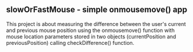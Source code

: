 ## slowOrFastMouse - simple onmousemove() app
This project is about measuring the difference between the user's current and previous mouse position using the onmousemove() function with mouse location parameters stored in two objects (currentPosition and previousPosition) calling checkDifference() function.
